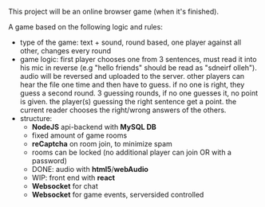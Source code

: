 This project will be an online browser game (when it's finished).

A game based on the following logic and rules:

- type of the game: text + sound, round based, one player against all other, changes every round
- game logic: first player chooses one from 3 sentences, must read it into his mic in reverse (e.g "hello friends" should be read as "sdneirf olleh").
  audio will be reversed and uploaded to the server. other players can hear the file one time and then have to guess.
  if no one is right, they guess a second round. 3 guessing rounds, if no one guesses it, no point is given. the player(s) guessing the right sentence
  get a point. the current reader chooses the right/wrong answers of the others.
- structure:
  - **NodeJS** api-backend with **MySQL DB**
  - fixed amount of game rooms
  - **reCaptcha** on room join, to minimize spam
  - rooms can be locked (no additional player can join OR with a password)
  - DONE: audio with **html5**/**webAudio**
  - WIP: front end with **react**
  - **Websocket** for chat
  - **Websocket** for game events, serversided controlled
